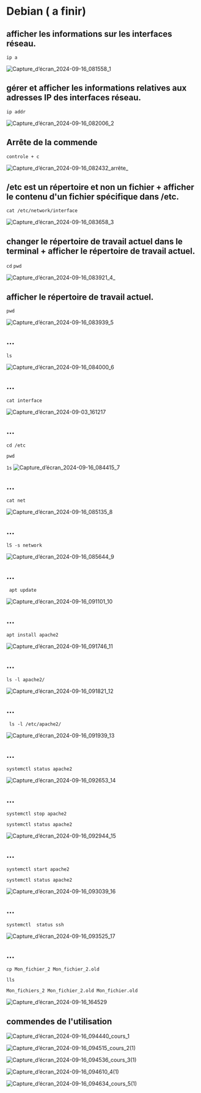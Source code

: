 # Debian ( a finir) 


## afficher les informations sur les interfaces réseau.
`ip a`

![Capture_d’écran_2024-09-16_081558_1](https://github.com/user-attachments/assets/a3d9d105-192f-4fbb-94b5-c9967b2406bf)

## gérer et afficher les informations relatives aux adresses IP des interfaces réseau.
`ip addr`

![Capture_d’écran_2024-09-16_082006_2](https://github.com/user-attachments/assets/8c416b86-f54c-4e62-acc4-d5597f9e6f1f)


## Arrête de  la commende 
`controle + c ` 

![Capture_d’écran_2024-09-16_082432_arrête_](https://github.com/user-attachments/assets/acb2a73e-7e48-4676-a597-9e457e604a19)

## /etc est un répertoire et non un fichier +  afficher le contenu d'un fichier spécifique dans /etc.
`cat /etc/network/interface `

![Capture_d’écran_2024-09-16_083658_3](https://github.com/user-attachments/assets/cd988af2-ad36-43f6-9d13-8e0e06fd28dd)

## changer le répertoire de travail actuel dans le terminal + afficher le répertoire de travail actuel.
`cd` 
`pwd`

![Capture_d’écran_2024-09-16_083921_4_](https://github.com/user-attachments/assets/83156dd8-35aa-4167-a21e-2d6e8df50e42)

## afficher le répertoire de travail actuel.
`pwd`

![Capture_d’écran_2024-09-16_083939_5](https://github.com/user-attachments/assets/8b03cd47-2afb-490c-b8ed-dfaee16c9ebd)

## ...
`ls `

![Capture_d’écran_2024-09-16_084000_6](https://github.com/user-attachments/assets/664d5fc3-d253-435c-9ccc-c3af367c35a7)

## ... 
`cat interface `

![Capture_d’écran_2024-09-03_161217](https://github.com/user-attachments/assets/7f4d24a9-7219-4f25-bcff-14a757945f08)


## ... 

`cd /etc`

`pwd`

`1s`
![Capture_d’écran_2024-09-16_084415_7](https://github.com/user-attachments/assets/ab386bc9-55e5-404f-a12e-eda01c0b75a9)


## ...

`cat net`

![Capture_d’écran_2024-09-16_085135_8](https://github.com/user-attachments/assets/e3018b6c-006a-491f-9d7c-1e9f78bead99)


## ... 

`lS -s network`

![Capture_d’écran_2024-09-16_085644_9](https://github.com/user-attachments/assets/ebd7a0c4-e5dd-4d4e-a0b7-b47c184ce2fa)


## ... 

` apt update` 


![Capture_d’écran_2024-09-16_091101_10](https://github.com/user-attachments/assets/801237c1-b9ac-40ff-a8fb-199d10929ed2)


## ... 

`apt install apache2 ` 

![Capture_d’écran_2024-09-16_091746_11](https://github.com/user-attachments/assets/3205a3a5-0cfc-46e7-9c89-f9c700ef48a2)

## ... 

`ls -l apache2/ `


![Capture_d’écran_2024-09-16_091821_12](https://github.com/user-attachments/assets/d58d754e-133a-4315-889e-e5d8af3e0a1c)

## ... 

` ls -l /etc/apache2/`


![Capture_d’écran_2024-09-16_091939_13](https://github.com/user-attachments/assets/be1f07a1-7b98-4d3b-8441-1ee6da3bd33e)


## ...

`systemctl status apache2 `

![Capture_d’écran_2024-09-16_092653_14](https://github.com/user-attachments/assets/b9724b3c-a776-4d7d-ab07-dde4f884e5b4)


## ... 

`systemctl stop apache2  ` 

`systemctl status apache2 ` 

![Capture_d’écran_2024-09-16_092944_15](https://github.com/user-attachments/assets/b62fa50e-54ec-4685-99c1-83416283365d)


## ... 

` systemctl start apache2 `

`systemctl status apache2 ` 

![Capture_d’écran_2024-09-16_093039_16](https://github.com/user-attachments/assets/7505a5ee-9061-4d9b-8181-b76b96823cf0)



## ... 

`systemctl  status ssh  `

![Capture_d’écran_2024-09-16_093525_17](https://github.com/user-attachments/assets/9f0a5018-73c4-49aa-9f70-1092ebdfb031)


## ... 

`cp Mon_fichier_2 Mon_fichier_2.old`

`lls`

`Mon_fichiers_2 Mon_fichier_2.old Mon_fichier.old`

![Capture_d’écran_2024-09-16_164529](https://github.com/user-attachments/assets/095d47df-eb98-422e-81b6-aaec119cc534)


## commendes de l'utilisation 



![Capture_d’écran_2024-09-16_094440_cours_1](https://github.com/user-attachments/assets/326edf0c-a543-4f49-b241-e657144ffa7a)

![Capture_d’écran_2024-09-16_094515_cours_2(1)](https://github.com/user-attachments/assets/360e7ece-976f-474d-98fd-1e21562562e8)

![Capture_d’écran_2024-09-16_094536_cours_3(1)](https://github.com/user-attachments/assets/5ea8b29c-459e-46d3-9328-47ba417e1076)

![Capture_d’écran_2024-09-16_094610_4(1)](https://github.com/user-attachments/assets/3836913f-329e-4059-8d20-9d870bc579f4)

![Capture_d’écran_2024-09-16_094634_cours_5(1)](https://github.com/user-attachments/assets/17c73e31-09ce-493d-9f57-8545595fdda0)














